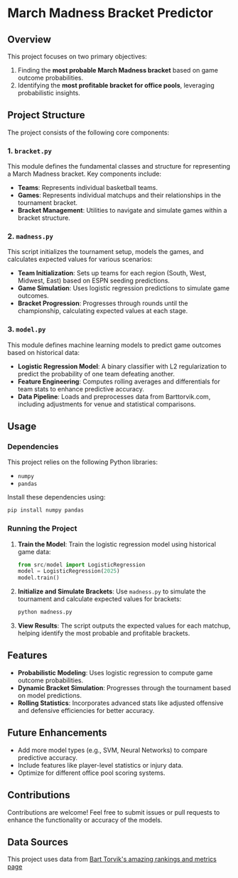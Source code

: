 # March Madness Bracket Predictor

## Overview
This project focuses on two primary objectives:
1. Finding the **most probable March Madness bracket** based on game outcome probabilities.
2. Identifying the **most profitable bracket for office pools**, leveraging probabilistic insights.

## Project Structure
The project consists of the following core components:

### 1. `bracket.py`
This module defines the fundamental classes and structure for representing a March Madness bracket. Key components include:
- **Teams**: Represents individual basketball teams.
- **Games**: Represents individual matchups and their relationships in the tournament bracket.
- **Bracket Management**: Utilities to navigate and simulate games within a bracket structure.

### 2. `madness.py`
This script initializes the tournament setup, models the games, and calculates expected values for various scenarios:
- **Team Initialization**: Sets up teams for each region (South, West, Midwest, East) based on ESPN seeding predictions.
- **Game Simulation**: Uses logistic regression predictions to simulate game outcomes.
- **Bracket Progression**: Progresses through rounds until the championship, calculating expected values at each stage.

### 3. `model.py`
This module defines machine learning models to predict game outcomes based on historical data:
- **Logistic Regression Model**: A binary classifier with L2 regularization to predict the probability of one team defeating another.
- **Feature Engineering**: Computes rolling averages and differentials for team stats to enhance predictive accuracy.
- **Data Pipeline**: Loads and preprocesses data from Barttorvik.com, including adjustments for venue and statistical comparisons.

## Usage
### Dependencies
This project relies on the following Python libraries:
- `numpy`
- `pandas`

Install these dependencies using:
```bash
pip install numpy pandas
```

### Running the Project
1. **Train the Model**:
   Train the logistic regression model using historical game data:
   ```python
   from src/model import LogisticRegression
   model = LogisticRegression(2025)
   model.train()
   ```

2. **Initialize and Simulate Brackets**:
   Use `madness.py` to simulate the tournament and calculate expected values for brackets:
   ```bash
   python madness.py
   ```

3. **View Results**:
   The script outputs the expected values for each matchup, helping identify the most probable and profitable brackets.

## Features
- **Probabilistic Modeling**: Uses logistic regression to compute game outcome probabilities.
- **Dynamic Bracket Simulation**: Progresses through the tournament based on model predictions.
- **Rolling Statistics**: Incorporates advanced stats like adjusted offensive and defensive efficiencies for better accuracy.

## Future Enhancements
- Add more model types (e.g., SVM, Neural Networks) to compare predictive accuracy.
- Include features like player-level statistics or injury data.
- Optimize for different office pool scoring systems.

## Contributions
Contributions are welcome! Feel free to submit issues or pull requests to enhance the functionality or accuracy of the models.

## Data Sources
This project uses data from [Bart Torvik's amazing rankings and metrics page](https://barttorvik.com/#)
